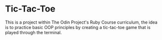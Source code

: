 # Tic-Tac-Toe
This is a project within The Odin Project's Ruby Course curriculum, the idea is to practice basic OOP principles by creating a tic-tac-toe game that is played through the terminal. 